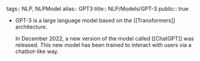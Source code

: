 tags:: NLP, NLPModel
alias:: GPT3
title:: NLP/Models/GPT-3
public:: true

- GPT-3 is a large language model based on the [[Transformers]] architecture.
  
  In December 2022, a new version of the model called [[ChatGPT]] was released. This new model has been trained to interact with users via a chatbot-like way.